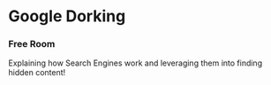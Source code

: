 # Google Dorking
### Free Room

Explaining how Search Engines work and leveraging them into finding hidden content!
